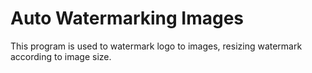 # Auto Watermarking Images
This program is used to watermark logo to images, resizing watermark according to image size.

